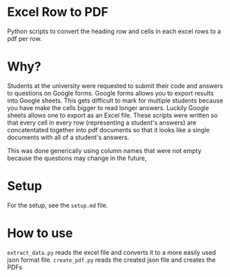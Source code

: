 # Excel Row to PDF
Python scripts to convert the heading row and cells in each excel rows to a pdf per row. 

# Why?
Students at the university were requested to submit their code and answers to questions on Google forms. Google forms allows you to export 
results into Google sheets. This gets difficult to mark for multiple students because you have make the cells bigger to read longer
answers. Luckily Google sheets allows one to export as an Excel file. These scripts were written so that every cell in every row (representing a student's answers) are concatentated together into pdf documents so that it looks like a single documents with all of a student's answers. 

This was done generically using column names that were not empty because the questions may change in the future,

# Setup
For the setup, see the `setup.md` file.

# How to use
`extract_data.py` reads the excel file and converts it to a more easily used json format file. 
`create_pdf.py` reads the created json file and creates the PDFs 
